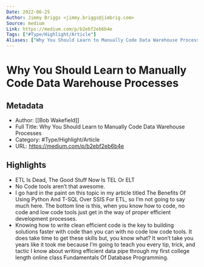 ```yaml
---
Date: 2022-06-25
Author: Jimmy Briggs <jimmy.briggs@jimbrig.com>
Source: medium
Link: https://medium.com/p/b2ebf2eb6b4e
Tags: ["#Type/Highlight/Article"]
Aliases: ["Why You Should Learn to Manually Code Data Warehouse Processes", "Why You Should Learn to Manually Code Data Warehouse Processes"]
---
```

# Why You Should Learn to Manually Code Data Warehouse Processes

## Metadata
- Author: [[Bob Wakefield]]
- Full Title: Why You Should Learn to Manually Code Data Warehouse Processes
- Category: #Type/Highlight/Article
- URL: https://medium.com/p/b2ebf2eb6b4e

## Highlights
- ETL Is Dead, The Good Stuff Now Is TEL Or ELT
- No Code tools aren’t that awesome.
- I go hard in the paint on this topic in my article titled The Benefits Of Using Python And T-SQL Over SSIS For ETL, so I’m not going to say much here. The bottom line is this, when you know how to code, no code and low code tools just get in the way of proper efficient development processes.
- Knowing how to write clean efficient code is the key to building solutions faster with code than you can with no code low code tools. It does take time to get these skills but, you know what? It won’t take you years like it took me because I’m going to teach you every tip, trick, and tactic I know about writing efficient data pipe through my first college length online class Fundamentals Of Database Programming.
